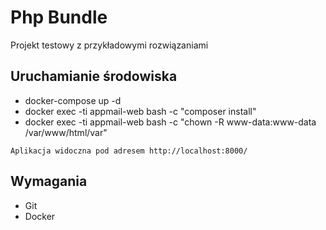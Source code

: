 Php Bundle
=================

Projekt testowy z przykładowymi rozwiązaniami

Uruchamianie środowiska
---------------

- docker-compose up -d
- docker exec -ti appmail-web bash -c "composer install"
- docker exec -ti appmail-web bash -c "chown -R www-data:www-data /var/www/html/var"

`Aplikacja widoczna pod adresem http://localhost:8000/`

Wymagania
----------

* Git
* Docker
